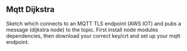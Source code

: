 ## Mqtt Dijkstra

Sketch which connects to an MQTT TLS endpoint (AWS IOT) and pubs a message (dijkstra node) to the topic.
First install node modules dependencies, then download your correct key/crt and set up your mqtt endpoint.
